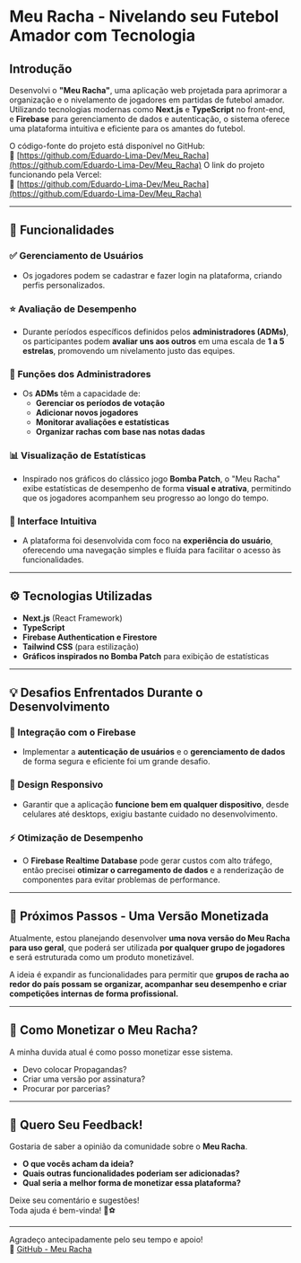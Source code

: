 # Meu Racha - Nivelando seu Futebol Amador com Tecnologia

## Introdução

Desenvolvi o **"Meu Racha"**, uma aplicação web projetada para aprimorar a organização e o nivelamento de jogadores em partidas de futebol amador.  
Utilizando tecnologias modernas como **Next.js** e **TypeScript** no front-end, e **Firebase** para gerenciamento de dados e autenticação, o sistema oferece uma plataforma intuitiva e eficiente para os amantes do futebol.

O código-fonte do projeto está disponível no GitHub:  
🔗 [https://github.com/Eduardo-Lima-Dev/Meu_Racha](https://github.com/Eduardo-Lima-Dev/Meu_Racha)
O link do projeto funcionando pela Vercel:  
🔗 [https://github.com/Eduardo-Lima-Dev/Meu_Racha](https://github.com/Eduardo-Lima-Dev/Meu_Racha)

---

## 🚀 Funcionalidades

### ✅ Gerenciamento de Usuários
- Os jogadores podem se cadastrar e fazer login na plataforma, criando perfis personalizados.

### ⭐ Avaliação de Desempenho
- Durante períodos específicos definidos pelos **administradores (ADMs)**, os participantes podem **avaliar uns aos outros** em uma escala de **1 a 5 estrelas**, promovendo um nivelamento justo das equipes.

### 👑 Funções dos Administradores
- Os **ADMs** têm a capacidade de:
  - **Gerenciar os períodos de votação**
  - **Adicionar novos jogadores**
  - **Monitorar avaliações e estatísticas**
  - **Organizar rachas com base nas notas dadas**

### 📊 Visualização de Estatísticas
- Inspirado nos gráficos do clássico jogo **Bomba Patch**, o "Meu Racha" exibe estatísticas de desempenho de forma **visual e atrativa**, permitindo que os jogadores acompanhem seu progresso ao longo do tempo.

### 🎨 Interface Intuitiva
- A plataforma foi desenvolvida com foco na **experiência do usuário**, oferecendo uma navegação simples e fluída para facilitar o acesso às funcionalidades.

---

## ⚙️ Tecnologias Utilizadas

- **Next.js** (React Framework)
- **TypeScript**
- **Firebase Authentication e Firestore**
- **Tailwind CSS** (para estilização)
- **Gráficos inspirados no Bomba Patch** para exibição de estatísticas

---

## 💡 Desafios Enfrentados Durante o Desenvolvimento

### 🔐 Integração com o Firebase
- Implementar a **autenticação de usuários** e o **gerenciamento de dados** de forma segura e eficiente foi um grande desafio.

### 📱 Design Responsivo
- Garantir que a aplicação **funcione bem em qualquer dispositivo**, desde celulares até desktops, exigiu bastante cuidado no desenvolvimento.

### ⚡ Otimização de Desempenho
- O **Firebase Realtime Database** pode gerar custos com alto tráfego, então precisei **otimizar o carregamento de dados** e a renderização de componentes para evitar problemas de performance.

---

## 🎯 Próximos Passos - Uma Versão Monetizada

Atualmente, estou planejando desenvolver **uma nova versão do Meu Racha para uso geral**, que poderá ser utilizada **por qualquer grupo de jogadores** e será estruturada como um produto monetizável.

A ideia é expandir as funcionalidades para permitir que **grupos de racha ao redor do país possam se organizar, acompanhar seu desempenho e criar competições internas de forma profissional.**  

---

## 🤑 Como Monetizar o Meu Racha?

A minha duvida atual é como posso monetizar esse sistema.
- Devo colocar Propagandas?
- Criar uma versão por assinatura?
- Procurar por parcerias?

---

## 💬 Quero Seu Feedback!

Gostaria de saber a opinião da comunidade sobre o **Meu Racha**.  
- **O que vocês acham da ideia?**
- **Quais outras funcionalidades poderiam ser adicionadas?**
- **Qual seria a melhor forma de monetizar essa plataforma?**

Deixe seu comentário e sugestões!  
Toda ajuda é bem-vinda! 🙌⚽

---

Agradeço antecipadamente pelo seu tempo e apoio!  
🔗 [GitHub - Meu Racha](https://github.com/Eduardo-Lima-Dev/Meu_Racha)
